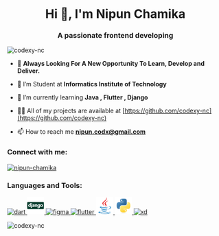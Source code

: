 <h1 align="center">Hi 👋, I'm Nipun Chamika</h1>
<h3 align="center">A passionate frontend developing</h3>

<p align="left"> <img src="https://komarev.com/ghpvc/?username=codexy-nc&label=Profile%20views&color=0e75b6&style=flat" alt="codexy-nc" /> </p>

- 🤔 **Always Looking For A New Opportunity To Learn, Develop and Deliver.**

- 🔭 I’m Student at **Informatics Institute of Technology**

- 🌱 I’m currently learning **Java , Flutter , Django**

- 👨‍💻 All of my projects are available at [https://github.com/codexy-nc](https://github.com/codexy-nc)

- 📫 How to reach me **nipun.codx@gmail.com**

<h3 align="left">Connect with me:</h3>
<p align="left">
<a href="https://linkedin.com/in/nipun-chamika" target="blank"><img align="center" src="https://raw.githubusercontent.com/rahuldkjain/github-profile-readme-generator/master/src/images/icons/Social/linked-in-alt.svg" alt="nipun-chamika" height="30" width="40" /></a>
</p>

<h3 align="left">Languages and Tools:</h3>
<p align="left"> <a href="https://dart.dev" target="_blank"> <img src="https://www.vectorlogo.zone/logos/dartlang/dartlang-icon.svg" alt="dart" width="40" height="40"/> </a> <a href="https://www.djangoproject.com/" target="_blank"> <img src="https://raw.githubusercontent.com/devicons/devicon/master/icons/django/django-original.svg" alt="django" width="40" height="40"/> </a> <a href="https://www.figma.com/" target="_blank"> <img src="https://www.vectorlogo.zone/logos/figma/figma-icon.svg" alt="figma" width="40" height="40"/> </a> <a href="https://flutter.dev" target="_blank"> <img src="https://www.vectorlogo.zone/logos/flutterio/flutterio-icon.svg" alt="flutter" width="40" height="40"/> </a> <a href="https://www.java.com" target="_blank"> <img src="https://raw.githubusercontent.com/devicons/devicon/master/icons/java/java-original.svg" alt="java" width="40" height="40"/> </a> <a href="https://www.python.org" target="_blank"> <img src="https://raw.githubusercontent.com/devicons/devicon/master/icons/python/python-original.svg" alt="python" width="40" height="40"/> </a> <a href="https://www.adobe.com/products/xd.html" target="_blank"> <img src="https://cdn.worldvectorlogo.com/logos/adobe-xd.svg" alt="xd" width="40" height="40"/> </a> </p>

<p><img align="center" src="https://github-readme-stats.vercel.app/api/top-langs?username=codexy-nc&show_icons=true&locale=en&layout=compact" alt="codexy-nc" /></p>
